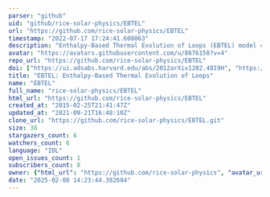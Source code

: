 ```yaml
---
parser: "github"
uid: "github/rice-solar-physics/EBTEL"
url: "https://github.com/rice-solar-physics/EBTEL"
timestamp: "2022-07-17 17:24:41.608063"
description: "Enthalpy-Based Thermal Evolution of Loops (EBTEL) model coded in the IDL language by J. A. Klimchuk, S. Patsourakos, and P.J. Cargill "
avatar: "https://avatars.githubusercontent.com/u/8676158?v=4"
repo_url: "https://github.com/rice-solar-physics/EBTEL"
doi: ["https://ui.adsabs.harvard.edu/abs/2012arXiv1202.4819H", "https://ui.adsabs.harvard.edu/abs/2008ApJ...682.1351K", "https://ui.adsabs.harvard.edu/abs/2012ascl.soft03007K/abstract"]
title: "EBTEL: Enthalpy-Based Thermal Evolution of Loops"
name: "EBTEL"
full_name: "rice-solar-physics/EBTEL"
html_url: "https://github.com/rice-solar-physics/EBTEL"
created_at: "2015-02-25T21:41:47Z"
updated_at: "2021-09-21T16:48:10Z"
clone_url: "https://github.com/rice-solar-physics/EBTEL.git"
size: 38
stargazers_count: 6
watchers_count: 6
language: "IDL"
open_issues_count: 1
subscribers_count: 8
owner: {"html_url": "https://github.com/rice-solar-physics", "avatar_url": "https://avatars.githubusercontent.com/u/8676158?v=4", "login": "rice-solar-physics", "type": "Organization"}
date: "2025-02-08 14:23:44.382684"
---
```

